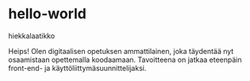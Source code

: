 # hello-world
hiekkalaatikko

Heips! Olen digitaalisen opetuksen ammattilainen, joka täydentää nyt osaamistaan opettemalla koodaamaan. Tavoitteena on jatkaa eteenpäin front-end- ja käyttöliittymäsuunnittelijaksi.
